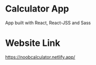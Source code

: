 # Calculator App

App built with React, React-JSS and Sass


# Website Link
https://noobcalculator.netlify.app/
